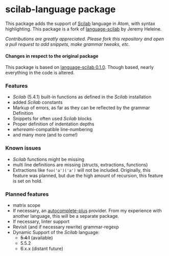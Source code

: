 # scilab-language package

This package adds the support of [Scilab](http://www.scilab.org/) language in Atom, with syntax highlighting.
This package is a fork of [language-scilab](https://atom.io/packages/language-scilab) by Jeremy Heleine.

_Contributions are greatly appreciated. Please fork this repository and open a pull request to add snippets, make grammar tweaks, etc._

#### Changes in respect to the original package
This package is based on [language-scilab 0.1.0](https://github.com/JeremyHeleine/language-scilab/tree/f68888450e46ce23e1f8847b85cef49a31bf96fb).
Though based, nearly everything in the code is altered.

### Features
  - *Scilab* (5.4.1) built-in functions as defined in the *Scilab* installation
  - added *Scilab* constants
  - Markup of errors, as far as they can be reflected by the grammar Definition
  - Snippets for often used *Scilab* blocks
  - Proper definition of indentation depths
  - *whereami*-compatible line-numbering
  - and many more (and to come!)

### Known issues
  - *Scilab* functions might be missing
  - multi line definitions are missing (structs, extractions, functions)
  - Extractions like `foo('a')('a')` will not be included.
    Originally, this feature was planned, but due the high amount of recursion, this feature is set on hold.

### Planned features
  - matrix scope
  - If necessary, an [autocomplete-plus]() provider.
    From my experience with another language, this will be a separate package.
  - If necessary, linter support
  - Revisit (and if necessary rewrite) grammar-regexp
  - Dynamic Support of the *Scilab* language:
    - <strike>5.4.1</strike> (available)
    - 5.5.2
    - 6.x.x (distant future)
